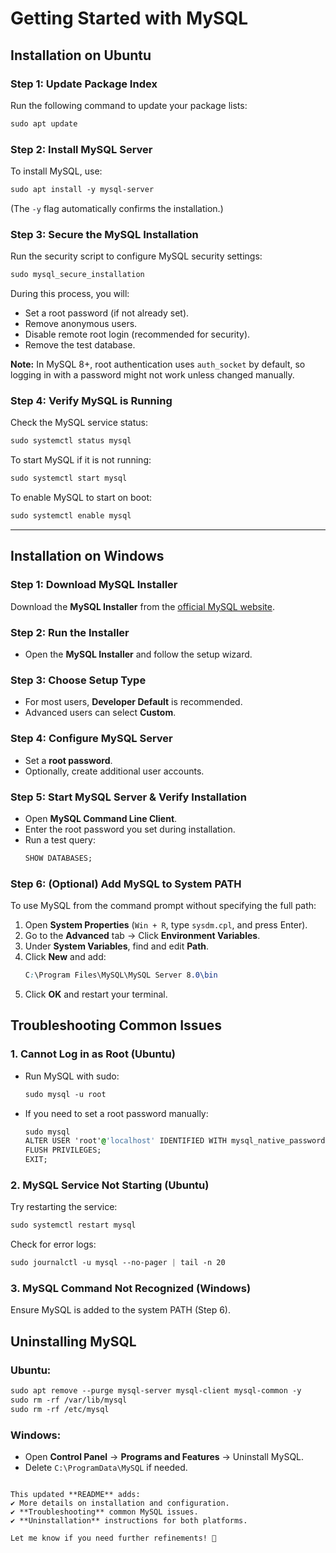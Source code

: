 # Getting Started with MySQL

## Installation on Ubuntu

### Step 1: Update Package Index
Run the following command to update your package lists:
```css
sudo apt update
```

### Step 2: Install MySQL Server
To install MySQL, use:
```css
sudo apt install -y mysql-server
```
(The `-y` flag automatically confirms the installation.)

### Step 3: Secure the MySQL Installation
Run the security script to configure MySQL security settings:
```css
sudo mysql_secure_installation
```
During this process, you will:
- Set a root password (if not already set).
- Remove anonymous users.
- Disable remote root login (recommended for security).
- Remove the test database.

**Note:** In MySQL 8+, root authentication uses `auth_socket` by default, so logging in with a password might not work unless changed manually.

### Step 4: Verify MySQL is Running
Check the MySQL service status:
```css
sudo systemctl status mysql
```
To start MySQL if it is not running:
```css
sudo systemctl start mysql
```
To enable MySQL to start on boot:
```css
sudo systemctl enable mysql
```

---

## Installation on Windows

### Step 1: Download MySQL Installer
Download the **MySQL Installer** from the [official MySQL website](https://dev.mysql.com/downloads/installer/).

### Step 2: Run the Installer
- Open the **MySQL Installer** and follow the setup wizard.

### Step 3: Choose Setup Type
- For most users, **Developer Default** is recommended.
- Advanced users can select **Custom**.

### Step 4: Configure MySQL Server
- Set a **root password**.
- Optionally, create additional user accounts.

### Step 5: Start MySQL Server & Verify Installation
- Open **MySQL Command Line Client**.
- Enter the root password you set during installation.
- Run a test query:
    ```sql
    SHOW DATABASES;
    ```

### Step 6: (Optional) Add MySQL to System PATH
To use MySQL from the command prompt without specifying the full path:
1. Open **System Properties** (`Win + R`, type `sysdm.cpl`, and press Enter).
2. Go to the **Advanced** tab → Click **Environment Variables**.
3. Under **System Variables**, find and edit **Path**.
4. Click **New** and add:
    ```css
    C:\Program Files\MySQL\MySQL Server 8.0\bin
    ```
5. Click **OK** and restart your terminal.


## Troubleshooting Common Issues

### 1. **Cannot Log in as Root (Ubuntu)**
- Run MySQL with sudo:  
  ```css
  sudo mysql -u root
  ```
- If you need to set a root password manually:
  ```css
  sudo mysql
  ALTER USER 'root'@'localhost' IDENTIFIED WITH mysql_native_password BY 'your_password';
  FLUSH PRIVILEGES;
  EXIT;
  ```

### 2. **MySQL Service Not Starting (Ubuntu)**
Try restarting the service:
```css
sudo systemctl restart mysql
```
Check for error logs:
```css
sudo journalctl -u mysql --no-pager | tail -n 20
```

### 3. **MySQL Command Not Recognized (Windows)**
Ensure MySQL is added to the system PATH (Step 6).


## Uninstalling MySQL

### Ubuntu:
```css
sudo apt remove --purge mysql-server mysql-client mysql-common -y
sudo rm -rf /var/lib/mysql
sudo rm -rf /etc/mysql
```

### Windows:
- Open **Control Panel** → **Programs and Features** → Uninstall MySQL.
- Delete `C:\ProgramData\MySQL` if needed.

```

This updated **README** adds:
✔️ More details on installation and configuration.  
✔️ **Troubleshooting** common MySQL issues.  
✔️ **Uninstallation** instructions for both platforms.  

Let me know if you need further refinements! 🚀
